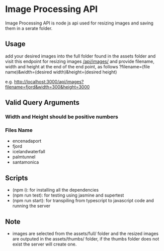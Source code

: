 # Image Processing API

Image Processing API is node js api used for resizing images and saving them in a serate folder.

## Usage
 
add your desired images into the full folder found in the assets folder and visit this endpoint for resizing images [/api/images/](http://localhost:3000/api/images) and provide filename, width and height at the end of the end point, as follows ?filename=(file name)&width=(desired width)&height=(desired height)

e.g. [http://localhost:3000/api/images?filename=fjord&width=300&height=3000](http://localhost:3000/api/images?filename=fjord&width=300&height=3000)

## Valid Query Arguments

### Width and Height should be positive numbers

### Files Name

* encenadaport
* fjord
* icelandwaterfall
* palmtunnel
* santamonica


## Scripts

* (npm i): for installing all the dependencies
* (npm run test): for testing using jasmine and supertest
* (npm run start): for transpiling from typescript to javascript code and running the server

## Note

* images are selected from the assets/full/ folder and the resized images are outputed in the assets/thumbs/ folder, if the thumbs folder does not exist the server will create one. 


